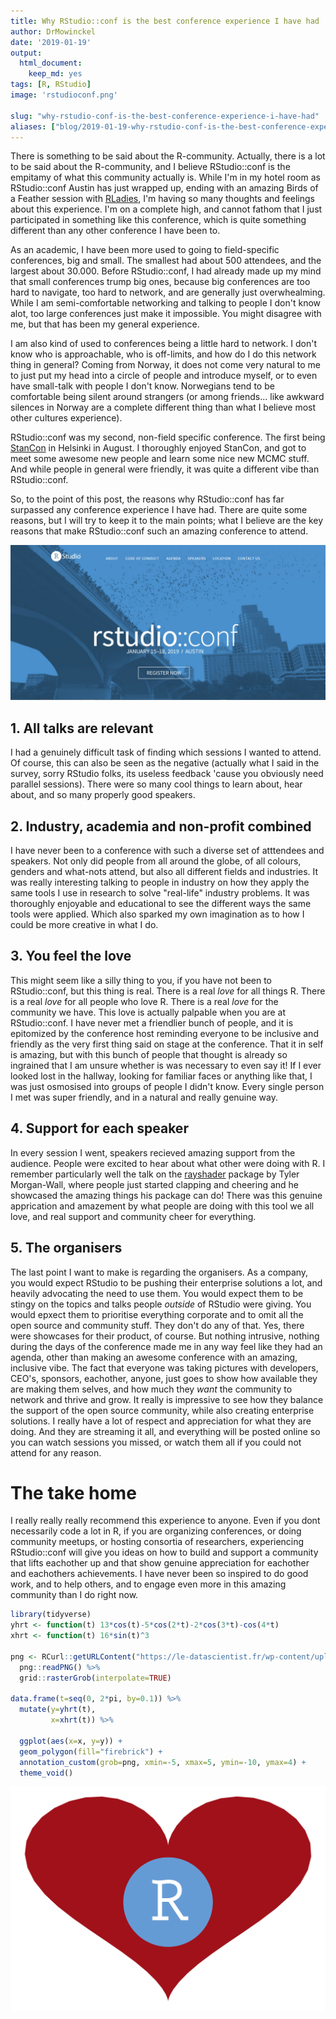 ```yaml
---
title: Why RStudio::conf is the best conference experience I have had
author: DrMowinckel
date: '2019-01-19'
output:
  html_document:
    keep_md: yes
tags: [R, RStudio]
image: 'rstudioconf.png' 

slug: "why-rstudio-conf-is-the-best-conference-experience-i-have-had"
aliases: ["blog/2019-01-19-why-rstudio-conf-is-the-best-conference-experience-i-have-had"]
---
```


There is something to be said about the R-community. Actually, there is a lot to be said about the R-community, and I believe RStudio::conf is the empitamy of what this community actually is. While I'm in my hotel room as RStudio::conf Austin has just wrapped up, ending with an amazing Birds of a Feather session with [RLadies](www.rladies.org), I'm having so many thoughts and feelings about this experience. I'm on a complete high, and cannot fathom that I just participated in something like this conference, which is quite something different than any other conference I have been to. 

As an academic, I have been more used to going to field-specific conferences, big and small. The smallest had about 500 attendees, and the largest about 30.000. Before RStudio::conf, I had already made up my mind that small conferences trump big ones, because big conferences are too hard to navigate, too hard to network, and are generally just overwhealming. While I am semi-comfortable networking and talking to people I don't know alot, too large conferences just make it impossible. You might disagree with me, but that has been my general experience. 

I am also kind of used to conferences being a little hard to network. I don't know who is approachable, who is off-limits, and how do I do this network thing in general? Coming from Norway, it does not come very natural to me to just put my head into a circle of people and introduce myself, or to even have small-talk with people I don't know. Norwegians tend to be comfortable being silent around strangers (or among friends... like awkward silences in Norway are a complete different thing than what I believe most other cultures experience). 

RStudio::conf was my second, non-field specific conference. The first being [StanCon](https://mc-stan.org/events/stancon2018Helsinki/) in Helsinki in August. I thoroughly enjoyed StanCon, and got to meet some awesome new people and learn some nice new MCMC stuff. And while people in general were friendly, it was quite a different vibe than RStudio::conf. 

So, to the point of this post, the reasons why RStudio::conf has far surpassed any conference experience I have had. There are quite some reasons, but I will try to keep it to the main points; what I believe are the key reasons that make RStudio::conf such an amazing conference to attend.

![](rstudioconf.png)

## 1. All talks are relevant
I had a genuinely difficult task of finding which sessions I wanted to attend. Of course, this can also be seen as the negative (actually what I said in the survey, sorry RStudio folks, its useless feedback 'cause you obviously need parallel sessions). There were so many cool things to learn about, hear about, and so many properly good speakers. 

## 2. Industry, academia and non-profit combined
I have never been to a conference with such a diverse set of atttendees and speakers. Not only did people from all around the globe, of all colours, genders and what-nots attend, but also all different fields and industries. It was really interesting talking to people in industry on how they apply the same tools I use in research to solve "real-life" industry problems. It was thoroughly enjoyable and educational to see the different ways the same tools were applied. Which also sparked my own imagination as to how I could be more creative in what I do. 

## 3. You feel the love
This might seem like a silly thing to you, if you have not been to RStudio::conf, but this thing is real. There is a real _love_ for all things R. There is a real _love_ for all people who love R. There is a real _love_ for the community we have. This love is actually palpable when you are at RStudio::conf. I have never met a friendlier bunch of people, and it is epitomized by the conference host reminding everyone to be inclusive and friendly as the very first thing said on stage at the conference. That it in self is amazing, but with this bunch of people that thought is already so ingrained that I am unsure whether is was necessary to even say it! If I ever looked lost in the hallway, looking for familiar faces or anything like that, I was just osmosised into groups of people I didn't know. Every single person I met was super friendly, and in a natural and really genuine way. 

## 4. Support for each speaker
In every session I went, speakers recieved amazing support from the audience. People were excited to hear about what other were doing with R. I remember particularly well the talk on the [rayshader](https://github.com/tylermorganwall/rayshader) package by Tyler Morgan-Wall, where people just started clapping and cheering and he showcased the amazing things his package can do! There was this genuine apprication and amazement by what people are doing with this tool we all love, and real support and community cheer for everything.

## 5. The organisers
The last point I want to make is regarding the organisers. As a company, you would expect RStudio to be pushing their enterprise solutions a lot, and heavily advocating the need to use them. You would expect them to be stingy on the topics and talks people _outside_ of RStudio were giving. You would epxect them to prioritise everything corporate and to omit all the open source and community stuff. They don't do any of that. Yes, there were showcases for their product, of course. But nothing intrusive, nothing during the days of the conference made me in any way feel like they had an agenda, other than making an awesome conference with an amazing, inclusive vibe. The fact that everyone was taking pictures with developers, CEO's, sponsors, eachother, anyone, just goes to show how available they are making them selves, and how much they _want_ the community to network and thrive and grow. It really is impressive to see how they balance the support of the open source community, while also creating enterprise solutions. I really have a lot of respect and appreciation for what they are doing. And they are streaming it all, and everything will be posted online so you can watch sessions you missed, or watch them all if you could not attend for any reason. 


# The take home
I really really really recommend this experience to anyone. Even if you dont necessarily code a lot in R, if you are organizing conferences, or doing community meetups, or hosting consortia of researchers, experiencing RStudio::conf will give you ideas on how to build and support a community that lifts eachother up and that show genuine appreciation for eachother and eachothers achievements. I have never been so inspired to do good work, and to help others, and to engage even more in this amazing community than I do right now. 


```r
library(tidyverse)
yhrt <- function(t) 13*cos(t)-5*cos(2*t)-2*cos(3*t)-cos(4*t)
xhrt <- function(t) 16*sin(t)^3

png <- RCurl::getURLContent("https://le-datascientist.fr/wp-content/uploads/2019/03/cropped-rstudio.png") %>%
  png::readPNG() %>%
  grid::rasterGrob(interpolate=TRUE)

data.frame(t=seq(0, 2*pi, by=0.1)) %>%
  mutate(y=yhrt(t),
         x=xhrt(t)) %>%

  ggplot(aes(x=x, y=y)) +
  geom_polygon(fill="firebrick") +
  annotation_custom(grob=png, xmin=-5, xmax=5, ymin=-10, ymax=4) +
  theme_void()
```

![](index_files/figure-html/unnamed-chunk-1-1.png)<!-- -->
